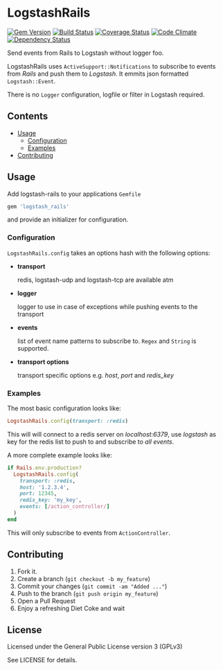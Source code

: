 # LogstashRails
[![Gem Version](https://badge.fury.io/rb/logstash_rails.png)](http://badge.fury.io/rb/logstash_rails)
[![Build Status](https://secure.travis-ci.org/cmertz/logstash_rails.png)](http://travis-ci.org/cmertz/logstash_rails)
[![Coverage Status](https://coveralls.io/repos/cmertz/logstash_rails/badge.png)](https://coveralls.io/r/cmertz/logstash_rails)
[![Code Climate](https://codeclimate.com/github/cmertz/logstash_rails.png)](https://codeclimate.com/github/cmertz/logstash_rails)
[![Dependency Status](https://gemnasium.com/cmertz/logstash_rails.png)](https://gemnasium.com/cmertz/logstash_rails)

Send events from Rails to Logstash without logger foo.

LogstashRails uses `ActiveSupport::Notifications` to subscribe to events from *Rails* and push them to *Logstash*.
It emmits json formatted `Logstash::Event`.

There is no `Logger` configuration, logfile or filter in Logstash required.

## Contents

* [Usage](#usage)
    * [Configuration](#configurtion)
    * [Examples](#examples)
* [Contributing](#contributing)


## Usage

Add logstash-rails to your applications `Gemfile`

```ruby
gem 'logstash_rails'
```

and provide an initializer for configuration.


### Configuration

`LogstashRails.config` takes an options hash with the following options:

* __transport__

  redis, logstash-udp and logstash-tcp are available atm

* __logger__

  logger to use in case of exceptions while pushing events to the transport

* __events__

  list of event name patterns to subscribe to. `Regex` and `String` is
  supported.

* __transport options__

  transport specific options e.g. _host_, _port_ and *redis_key*


### Examples

The most basic configuration looks like:

```ruby
LogstashRails.config(transport: :redis)
```

This will will connect to a redis server on _localhost:6379_, use _logstash_ as
key for the redis list to push to and subscribe to _all events_.

A more complete example looks like:

```ruby
if Rails.env.production?
  LogstashRails.config(
    transport: :redis,
    host: '1.2.3.4',
    port: 12345,
    redis_key: 'my_key',
    events: [/action_controller/]
  )
end
```

This will only subscribe to events from `ActionController`.


## Contributing

1. Fork it.
2. Create a branch (`git checkout -b my_feature`)
3. Commit your changes (`git commit -am "Added ..."`)
4. Push to the branch (`git push origin my_feature`)
5. Open a Pull Request
6. Enjoy a refreshing Diet Coke and wait

## License

Licensed under the General Public License version 3 (GPLv3)

See LICENSE for details.
